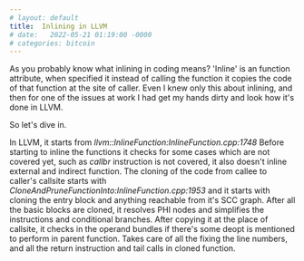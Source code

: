 ```yaml
---
# layout: default
title:  Inlining in LLVM
# date:   2022-05-21 01:19:00 -0000
# categories: bitcoin
---
```


As you probably know what inlining in coding means? 'Inline' is an function attribute, when specified it instead of calling the function it copies the code of that function at the site of caller. Even I knew only this about inlining, and then for one of the issues at work I had get my hands dirty and look how it's done in LLVM.

So let's dive in.

In LLVM, it starts from *llvm::InlineFunction:InlineFunction.cpp:1748* 
Before starting to inline the functions it checks for some cases which are not covered yet, such as *callbr* instruction is not covered, it also doesn't inline external and indirect function. The cloning of the code from callee to caller's callsite starts with *CloneAndPruneFunctionInto:InlineFunction.cpp:1953* and it starts with cloning the entry block and anything reachable from it's SCC graph. After all the basic blocks are cloned, it resolves PHI nodes and simplifies the instructions and conditional branches. After copying it at the place of callsite, it checks in the operand bundles if there's some deopt is mentioned to perform in parent function. Takes care of all the fixing the line numbers, and all the return instruction and tail calls in cloned function. 

